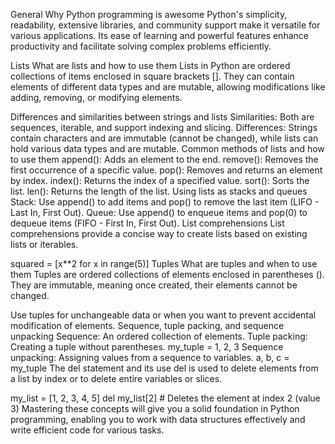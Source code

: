 General
Why Python programming is awesome
Python's simplicity, readability, extensive libraries, and community support make it versatile for various applications. Its ease of learning and powerful features enhance productivity and facilitate solving complex problems efficiently.

Lists
What are lists and how to use them
Lists in Python are ordered collections of items enclosed in square brackets []. They can contain elements of different data types and are mutable, allowing modifications like adding, removing, or modifying elements.

Differences and similarities between strings and lists
Similarities: Both are sequences, iterable, and support indexing and slicing.
Differences: Strings contain characters and are immutable (cannot be changed), while lists can hold various data types and are mutable.
Common methods of lists and how to use them
append(): Adds an element to the end.
remove(): Removes the first occurrence of a specific value.
pop(): Removes and returns an element by index.
index(): Returns the index of a specified value.
sort(): Sorts the list.
len(): Returns the length of the list.
Using lists as stacks and queues
Stack: Use append() to add items and pop() to remove the last item (LIFO - Last In, First Out).
Queue: Use append() to enqueue items and pop(0) to dequeue items (FIFO - First In, First Out).
List comprehensions
List comprehensions provide a concise way to create lists based on existing lists or iterables.


squared = [x**2 for x in range(5)]
Tuples
What are tuples and when to use them
Tuples are ordered collections of elements enclosed in parentheses (). They are immutable, meaning once created, their elements cannot be changed.

Use tuples for unchangeable data or when you want to prevent accidental modification of elements.
Sequence, tuple packing, and sequence unpacking
Sequence: An ordered collection of elements.
Tuple packing: Creating a tuple without parentheses. my_tuple = 1, 2, 3
Sequence unpacking: Assigning values from a sequence to variables. a, b, c = my_tuple
The del statement and its use
del is used to delete elements from a list by index or to delete entire variables or slices.


my_list = [1, 2, 3, 4, 5]
del my_list[2]  # Deletes the element at index 2 (value 3)
Mastering these concepts will give you a solid foundation in Python programming, enabling you to work with data structures effectively and write efficient code for various tasks.
